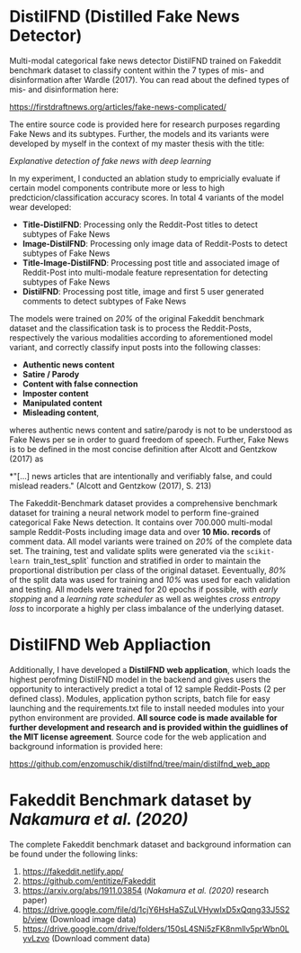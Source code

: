 # DistilFND (Distilled Fake News Detector)

Multi-modal categorical fake news detector DistilFND trained on Fakeddit benchmark dataset to classify content 
within the 7 types of mis- and disinformation after Wardle (2017). You can read about the defined types of mis- and
disinformation here:

https://firstdraftnews.org/articles/fake-news-complicated/

The entire source code is provided here for research purposes regarding Fake News and its subtypes. Further,
the models and its variants were developed by myself in the context of my master thesis with the title:

*Explanative detection of fake news with deep learning*

In my experiment, I conducted an ablation study to empricially evaluate if certain model components contribute
more or less to high predcticion/classification accuracy scores. In total 4 variants of the model wear developed:

- **Title-DistilFND**: Processing only the Reddit-Post titles to detect subtypes of Fake News
- **Image-DistilFND**: Processing only image data of Reddit-Posts to detect subtypes of Fake News
- **Title-Image-DistilFND**: Processing post title and associated image of Reddit-Post into multi-modale feature representation for detecting subtypes of Fake News
- **DistilFND**: Processing post title, image and first 5 user generated comments to detect subtypes of Fake News

The models were trained on *20%* of the original Fakeddit benchmark dataset and the classification
task is to process the Reddit-Posts, respectively the various modalities according to aforementioned
model variant, and correctly classify input posts into the following classes:

- **Authentic news content**
- **Satire / Parody**
- **Content with false connection**
- **Imposter content**
- **Manipulated content**
- **Misleading content**,

wheres authentic news content and satire/parody is not to be understood as Fake News per se in order
to guard freedom of speech. Further, Fake News is to be defined in the most concise definition after
Alcott and Gentzkow (2017) as

*"[...] news articles that are intentionally and verifiably false, and could mislead readers." (Alcott and Gentzkow (2017), S. 213)

The Fakeddit-Benchmark dataset provides a comprehensive benchmark dataset for training a neural network
model to perform fine-grained categorical Fake News detection. It contains over 700.000 multi-modal sample Reddit-Posts
including image data and over **10 Mio. records** of comment data. All model variants were trained on *20%* of the
complete data set. The training, test and validate splits were generated via the `scikit-learn `train_test_split` function
and stratified in order to maintain the proportional distribution per class of the original dataset. Eeventually, *80%*
of the split data was used for training and *10%* was used for each validation and testing. All models were trained
for 20 epochs if possible, with *early stopping* and a *learning rate scheduler* as well as weightes *cross entropy loss*
to incorporate a highly per class imbalance of the underlying dataset.

# DistilFND Web Appliaction

Additionally, I have developed a **DistilFND web application**, which loads the highest perofming DistilFND model in the backend
and gives users the opportunity to interactively predict a total of 12 sample Reddit-Posts (2 per defined class). Modules, application
python scripts, batch file for easy launching and the requirements.txt file to install needed modules into your python environment
are provided. **All source code is made available for further development and research and is provided within the guidlines
of the MIT license agreement**. Source code for the web application and background information is provided here:

https://github.com/enzomuschik/distilfnd/tree/main/distilfnd_web_app

# Fakeddit Benchmark dataset by *Nakamura et al. (2020)*

The complete Fakeddit benchmark dataset and background information can be found under the following links:

1. https://fakeddit.netlify.app/
2. https://github.com/entitize/Fakeddit
3. https://arxiv.org/abs/1911.03854 (*Nakamura et al. (2020)* research paper)
4. https://drive.google.com/file/d/1cjY6HsHaSZuLVHywIxD5xQqng33J5S2b/view (Download image data)
5. https://drive.google.com/drive/folders/150sL4SNi5zFK8nmllv5prWbn0LyvLzvo (Download comment data)



